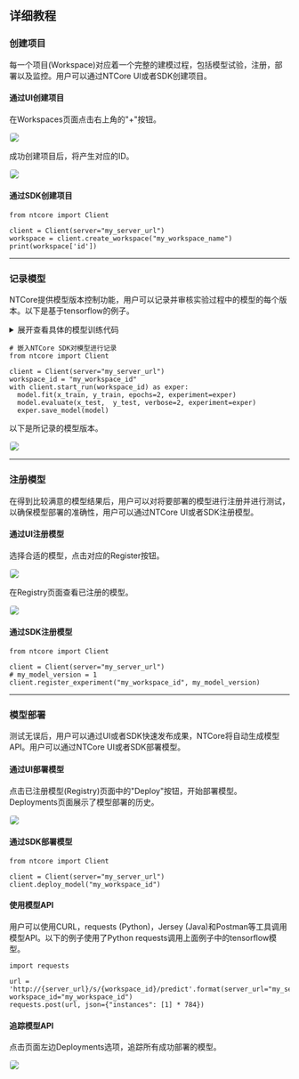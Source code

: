 ##  <b>详细教程</b> <!-- {docsify-ignore} -->

### 创建项目
每一个项目(Workspace)对应着一个完整的建模过程，包括模型试验，注册，部署以及监控。用户可以通过NTCore UI或者SDK创建项目。

#### 通过UI创建项目

在Workspaces页面点击右上角的"+"按钮。

<img src="./media/workspace-create.png" style="border:1px solid #F7F7F7; border-radius:5px;" />

成功创建项目后，将产生对应的ID。

<img src="./media/workspace-id.png" style="border:1px solid #F7F7F7; border-radius:5px;" />

#### 通过SDK创建项目
```
from ntcore import Client

client = Client(server="my_server_url")
workspace = client.create_workspace("my_workspace_name")
print(workspace['id'])
```

---
### 记录模型
NTCore提供模型版本控制功能，用户可以记录并审核实验过程中的模型的每个版本。以下是基于tensorflow的例子。
<details>
  <summary>展开查看具体的模型训练代码</summary>

    import tensorflow as tf

    mnist = tf.keras.datasets.mnist
    (x_train, y_train), (x_test, y_test) = mnist.load_data()
    x_train, x_test = x_train / 255.0, x_test / 255.0

    model = tf.keras.models.Sequential([
    tf.keras.layers.Flatten(input_shape=(28, 28)),
    tf.keras.layers.Dense(128, activation='relu'),
    tf.keras.layers.Dropout(0.2),
    tf.keras.layers.Dense(10)
    ])
    loss_fn = tf.keras.losses.SparseCategoricalCrossentropy(from_logits=True)
    model.compile(optimizer='adam', loss=loss_fn, metrics=['accuracy'])
</details>

```
# 嵌入NTCore SDK对模型进行记录
from ntcore import Client

client = Client(server="my_server_url")
workspace_id = "my_workspace_id"
with client.start_run(workspace_id) as exper:
  model.fit(x_train, y_train, epochs=2, experiment=exper)
  model.evaluate(x_test,  y_test, verbose=2, experiment=exper)
  exper.save_model(model)
```

以下是所记录的模型版本。

<img src="./media/workspace-experiment.png" style="border:1px solid #F7F7F7; border-radius:5px;" />

---
### 注册模型
在得到比较满意的模型结果后，用户可以对将要部署的模型进行注册并进行测试，以确保模型部署的准确性，用户可以通过NTCore UI或者SDK注册模型。

#### 通过UI注册模型

选择合适的模型，点击对应的Register按钮。

<img src="./media/workspace-reg.png" style="border:1px solid #F7F7F7; border-radius:5px;" />

在Registry页面查看已注册的模型。

<img src="./media/workspace-reg-UI.png" style="border:1px solid #F7F7F7; border-radius:5px;" />

#### 通过SDK注册模型
```
from ntcore import Client

client = Client(server="my_server_url")
# my_model_version = 1
client.register_experiment("my_workspace_id", my_model_version)
```

---
### 模型部署
测试无误后，用户可以通过UI或者SDK快速发布成果，NTCore将自动生成模型API。用户可以通过NTCore UI或者SDK部署模型。

#### 通过UI部署模型
点击已注册模型(Registry)页面中的"Deploy"按钮，开始部署模型。Deployments页面展示了模型部署的历史。

<img src="./media/workspace-deploy.png" style="border:1px solid #F7F7F7; border-radius:5px;" />

#### 通过SDK部署模型

```
from ntcore import Client

client = Client(server="my_server_url")
client.deploy_model("my_workspace_id")
```

#### 使用模型API
用户可以使用CURL，requests (Python)，Jersey (Java)和Postman等工具调用模型API。以下的例子使用了Python requests调用上面例子中的tensorflow模型。
```
import requests

url = 'http://{server_url}/s/{workspace_id}/predict'.format(server_url="my_server_url", workspace_id="my_workspace_id")
requests.post(url, json={"instances": [1] * 784})
```

#### 追踪模型API

点击页面左边Deployments选项，追踪所有成功部署的模型。

<img src="./media/workspace-model-track.png" style="border:1px solid #F7F7F7; border-radius:5px;" />
